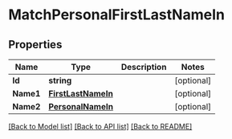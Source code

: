 # MatchPersonalFirstLastNameIn

## Properties
Name | Type | Description | Notes
------------ | ------------- | ------------- | -------------
**Id** | **string** |  | [optional] 
**Name1** | [**FirstLastNameIn**](FirstLastNameIn.md) |  | [optional] 
**Name2** | [**PersonalNameIn**](PersonalNameIn.md) |  | [optional] 

[[Back to Model list]](../README.md#documentation-for-models) [[Back to API list]](../README.md#documentation-for-api-endpoints) [[Back to README]](../README.md)


